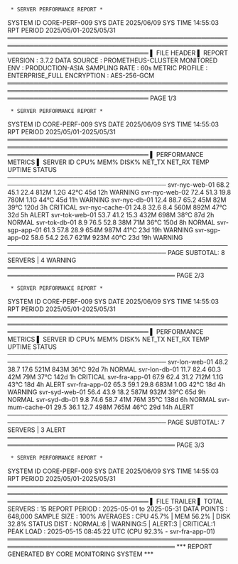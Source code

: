      * SERVER PERFORMANCE REPORT *
SYSTEM ID    CORE-PERF-009        SYS DATE  2025/06/09          SYS TIME  14:55:03          RPT PERIOD  2025/05/01-2025/05/31
════════════════════════════════════════════════════════════════════════════════════════════════════════════════════════════════════
▌ FILE HEADER ▌
REPORT VERSION : 3.7.2               DATA SOURCE    : PROMETHEUS-CLUSTER
MONITORED ENV  : PRODUCTION-ASIA     SAMPLING RATE  : 60s
METRIC PROFILE : ENTERPRISE_FULL     ENCRYPTION     : AES-256-GCM
════════════════════════════════════════════════════════════════════════════════════════════════════════════════════════════════════
PAGE 1/3

     * SERVER PERFORMANCE REPORT *
SYSTEM ID    CORE-PERF-009        SYS DATE  2025/06/09          SYS TIME  14:55:03          RPT PERIOD  2025/05/01-2025/05/31
════════════════════════════════════════════════════════════════════════════════════════════════════════════════════════════════════
▌ PERFORMANCE METRICS ▌
SERVER ID         CPU%   MEM%   DISK%   NET_TX   NET_RX   TEMP    UPTIME      STATUS
──────────────────────────────────────────────────────────────────────────────────────
svr-nyc-web-01    68.2   45.1   22.4    812M     1.2G     42℃     45d 12h    WARNING
svr-nyc-web-02    72.4   51.3   19.8    780M     1.1G     44℃     45d 11h    WARNING
svr-nyc-db-01     12.4   88.7   65.2    45M      82M      39℃     120d 3h    CRITICAL
svr-nyc-cache-01  24.8   32.6   8.4     560M     892M     47℃     32d 5h     ALERT
svr-tok-web-01    53.7   41.2   15.3    432M     698M     38℃     87d 2h     NORMAL
svr-tok-db-01     8.9    76.5   52.8    38M      71M      36℃     150d 8h    NORMAL
svr-sgp-app-01    61.3   57.8   28.9    654M     987M     41℃     23d 19h    WARNING
svr-sgp-app-02    58.6   54.2   26.7    621M     923M     40℃     23d 19h    WARNING
──────────────────────────────────────────────────────────────────────────────────────
PAGE SUBTOTAL: 8 SERVERS | 4 WARNING
════════════════════════════════════════════════════════════════════════════════════════
PAGE 2/3

     * SERVER PERFORMANCE REPORT *
SYSTEM ID    CORE-PERF-009        SYS DATE  2025/06/09          SYS TIME  14:55:03          RPT PERIOD  2025/05/01-2025/05/31
════════════════════════════════════════════════════════════════════════════════════════════════════════════════════════════════════
▌ PERFORMANCE METRICS ▌
SERVER ID         CPU%   MEM%   DISK%   NET_TX   NET_RX   TEMP    UPTIME      STATUS
──────────────────────────────────────────────────────────────────────────────────────
svr-lon-web-01    48.2   38.7   17.6    521M     843M     36℃     92d 7h     NORMAL
svr-lon-db-01     11.7   82.4   60.3    42M      79M      37℃     142d 1h    CRITICAL
svr-fra-app-01    67.9   62.4   31.2    712M     1.1G     43℃     18d 4h     ALERT
svr-fra-app-02    65.3   59.1   29.8    683M     1.0G     42℃     18d 4h     WARNING
svr-syd-web-01    56.4   43.9   18.2    587M     932M     39℃     65d 9h     NORMAL
svr-syd-db-01     9.8    74.6   58.7    41M      76M      35℃     138d 6h    NORMAL
svr-mum-cache-01  29.5   36.1   12.7    498M     765M     46℃     29d 14h    ALERT
──────────────────────────────────────────────────────────────────────────────────────
PAGE SUBTOTAL: 7 SERVERS | 3 ALERT
════════════════════════════════════════════════════════════════════════════════════════
PAGE 3/3

     * SERVER PERFORMANCE REPORT *
SYSTEM ID    CORE-PERF-009        SYS DATE  2025/06/09          SYS TIME  14:55:03          RPT PERIOD  2025/05/01-2025/05/31
════════════════════════════════════════════════════════════════════════════════════════════════════════════════════════════════════
▌ FILE TRAILER ▌
TOTAL SERVERS : 15                 REPORT PERIOD : 2025-05-01 to 2025-05-31
DATA POINTS   : 648,000            SAMPLE SIZE   : 100%
AVERAGES      : CPU 45.7% | MEM 56.2% | DISK 32.8%
STATUS DIST   : NORMAL:6 | WARNING:5 | ALERT:3 | CRITICAL:1
PEAK LOAD     : 2025-05-15 08:45:22 UTC (CPU 92.3% - svr-fra-app-01)
════════════════════════════════════════════════════════════════════════════════════════
*** REPORT GENERATED BY CORE MONITORING SYSTEM ***
